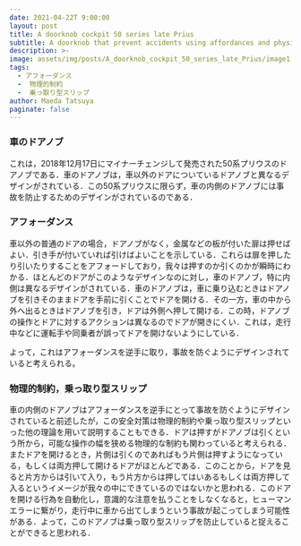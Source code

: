 ```yaml
---
date: 2021-04-22T 9:00:00
layout: post
title: A doorknob cockpit 50 series late Prius
subtitle: A doorknob that prevent accidents using affordances and physical constraints
description: >-
image: assets/img/posts/A_doorknob_cockpit_50_series_late_Prius/image1.jpg
tags: 
  - アフォーダンス
  -  物理的制約
  -  乗っ取り型スリップ
author: Maeda Tatsuya
paginate: false
---
```


### 車のドアノブ
これは，2018年12月17日にマイナーチェンジして発売された50系プリウスのドアノブである．車のドアノブは，車以外のドアについているドアノブと異なるデザインがされている．この50系プリウスに限らず，車の内側のドアノブには事故を防止するためのデザインがされているのである．

### アフォーダンス
車以外の普通のドアの場合，ドアノブがなく，金属などの板が付いた扉は押せばよい．引き手が付いていれば引けばよいことを示している．これらは扉を押したり引いたりすることをアフォードしており，我々は押すのか引くのかが瞬時にわかる．ほとんどのドアがこのようなデザインなのに対し，車のドアノブ，特に内側は異なるデザインがされている．車のドアノブは，車に乗り込むときはドアノブを引きそのままドアを手前に引くことでドアを開ける．その一方，車の中から外へ出るときはドアノブを引き，ドアは外側へ押して開ける．この時，ドアノブの操作とドアに対するアクションは異なるのでドアが開きにくい．これは，走行中などに運転手や同乗者が誤ってドアを開けないようにしている．

よって，これはアフォーダンスを逆手に取り，事故を防ぐようにデザインされていると考えられる。

### 物理的制約，乗っ取り型スリップ
車の内側のドアノブはアフォーダンスを逆手にとって事故を防ぐようにデザインされていると前述したが，この安全対策は物理的制約や乗っ取り型スリップといった他の理論を用いて説明することもできる．ドアは押すがドアノブは引くという所から，可能な操作の幅を狭める物理的な制約も関わっていると考えられる．またドアを開けるとき，片側は引くのであればもう片側は押すようになっている，もしくは両方押して開けるドアがほとんどである．このことから，ドアを見ると片方からは引いて入り，もう片方からは押してはいあるもしくは両方押して入るというイメージが我々の中にできているのではないかと思われる．このドアを開ける行為を自動化し，意識的な注意を払うことをしなくなると，ヒューマンエラーに繋がり，走行中に車から出てしまうという事故が起こってしまう可能性がある．よって，このドアノブは乗っ取り型スリップを防止していると捉えることができると思われる．
